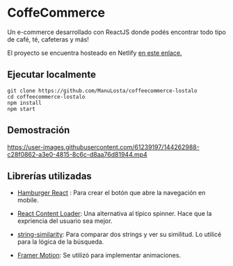 # CoffeCommerce

Un e-commerce desarrollado con ReactJS donde podés encontrar todo tipo de café, té, cafeteras y más!

El proyecto se encuentra hosteado en Netlify [en este enlace.](https://coffeecommerce.netlify.app/)

## Ejecutar localmente

```
git clone https://github.com/ManuLosta/coffeecommerce-lostalo
cd coffeecommerce-lostalo
npm install
npm start
```

## Demostración

https://user-images.githubusercontent.com/61239197/144262988-c28f0862-a3e0-4815-8c6c-d8aa76d81944.mp4

## Librerías utilizadas

- [Hamburger React](https://www.npmjs.com/package/hamburger-react) : Para crear el botón que abre la navegación en mobile.

- [React Content Loader](https://github.com/danilowoz/react-content-loader): Una alternativa al típico spinner. Hace que la expriencia del usuario sea mejor.

- [string-similarity](https://www.npmjs.com/package/string-similarity): Para comparar dos strings y ver su similitud. Lo utilicé para la lógica de la búsqueda.

- [Framer Motion](https://www.framer.com/motion/): Se utilizó para implementar animaciones.
